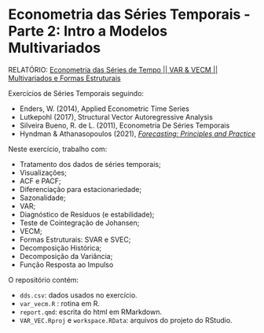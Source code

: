 # Econometria das Séries Temporais - Parte 2: Intro a Modelos Multivariados

RELATÓRIO: [Econometria das Séries de Tempo || VAR & VECM || Multivariados e Formas Estruturais](https://rpubs.com/Heitor_Mont/var_vecm)

Exercícios de Séries Temporais seguindo:

 - Enders, W. (2014), Applied Econometric Time Series
 - Lutkepohl (2017), Structural Vector Autoregressive Analysis
 - Silveira Bueno, R. de L. (2011), Econometria De Séries Temporais
 - Hyndman & Athanasopoulos (2021), [*Forecasting: Principles and Practice*](https://otexts.com/fpp3/)
 
Neste exercício, trabalho com:

  - Tratamento dos dados de séries temporais;
  - Visualizações;
  - ACF e PACF;
  - Diferenciação para estacionariedade;
  - Sazonalidade;
  - VAR;
  - Diagnóstico de Resíduos (e estabilidade);
  - Teste de Cointegração de Johansen;
  - VECM;
  - Formas Estruturais: SVAR e SVEC;
  - Decomposição Histórica;
  - Decomposição da Variância;
  - Função Resposta ao Impulso 
  
O repositório contém:
  - `dds.csv`: dados usados no exercício.
  - `var_vecm.R` : rotina em R.
  - `report.qmd`: escrita do html em RMarkdown.  
  - `VAR_VEC.Rproj` e `workspace.RData`: arquivos do projeto do RStudio.
